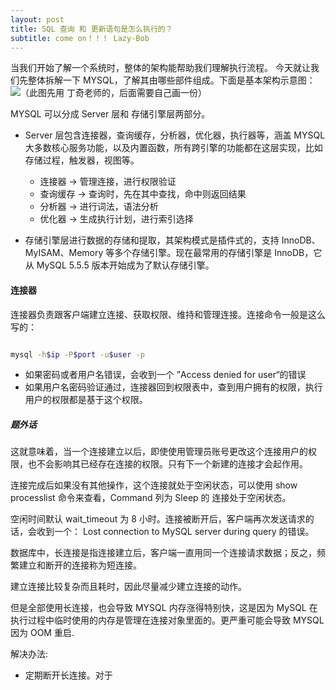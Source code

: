 ```yaml
---
layout: post
title: SQL 查询 和 更新语句是怎么执行的？
subtitle: come on！！！ Lazy-Bob
---
```


当我们开始了解一个系统时，整体的架构能帮助我们理解执行流程。
今天就让我们先整体拆解一下 MYSQL，了解其由哪些部件组成。下面是基本架构示意图：  
![（此图先用 丁奇老师的，后面需要自己画一份）](../imgfromleetcode/mysqlday1.png)


MYSQL 可以分成 Server 层和 存储引擎层两部分。   
* Server 层包含连接器，查询缓存，分析器，优化器，执行器等，涵盖 MYSQL 大多数核心服务功能，以及内置函数，所有跨引擎的功能都在这层实现，比如存储过程，触发器，视图等。
  * 连接器 -> 管理连接，进行权限验证
  * 查询缓存 -> 查询时，先在其中查找，命中则返回结果
  * 分析器 -> 进行词法，语法分析
  * 优化器 -> 生成执行计划，进行索引选择

* 存储引擎层进行数据的存储和提取，其架构模式是插件式的，支持 InnoDB、MyISAM、Memory 等多个存储引擎。现在最常用的存储引擎是 InnoDB，它从 MySQL 5.5.5 版本开始成为了默认存储引擎。


#### 连接器

连接器负责跟客户端建立连接、获取权限、维持和管理连接。连接命令一般是这么写的：
~~~ bash

mysql -h$ip -P$port -u$user -p

~~~

* 如果密码或者用户名错误，会收到一个 ”Access denied for user“的错误
* 如果用户名密码验证通过，连接器回到权限表中，查到用户拥有的权限，执行用户的权限都是基于这个权限。

##### 题外话
这就意味着，当一个连接建立以后，即使使用管理员账号更改这个连接用户的权限，也不会影响其已经存在连接的权限。只有下一个新建的连接才会起作用。

连接完成后如果没有其他操作，这个连接就处于空闲状态，可以使用 show processlist 命令来查看，Command 列为 Sleep 的 连接处于空闲状态。

空闲时间默认 wait_timeout 为 8 小时。连接被断开后，客户端再次发送请求的话，会收到一个： Lost connection to MySQL server during query 的错误。

数据库中，长连接是指连接建立后，客户端一直用同一个连接请求数据；反之，频繁建立和断开的连接称为短连接。

建立连接比较复杂而且耗时，因此尽量减少建立连接的动作。

但是全部使用长连接，也会导致 MYSQL 内存涨得特别快，这是因为 MySQL 在执行过程中临时使用的内存是管理在连接对象里面的。更严重可能会导致 MYSQL　因为 OOM 重启.

解决办法:
* 定期断开长连接。对于

